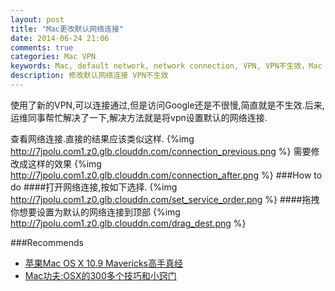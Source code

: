 ```yaml
---
layout: post
title: "Mac更改默认网络连接"
date: 2014-06-24 21:06
comments: true
categories: Mac VPN 
keywords: Mac, default network, network connection, VPN, VPN不生效，Mac VPN不生效
description: 修改默认网络连接 VPN不生效
---
```

使用了新的VPN,可以连接通过,但是访问Google还是不很慢,简直就是不生效.后来,运维同事帮忙解决了一下,解决方法就是将vpn设置默认的网络连接.  
<!--more-->
查看网络连接.直接的结果应该类似这样.
{%img http://7jpolu.com1.z0.glb.clouddn.com/connection_previous.png %}
需要修改成这样的效果
{%img http://7jpolu.com1.z0.glb.clouddn.com/connection_after.png %}
###How to do
####打开网络连接,按如下选择.
{%img http://7jpolu.com1.z0.glb.clouddn.com/set_service_order.png %}
####拖拽你想要设置为默认的网络连接到顶部
{%img http://7jpolu.com1.z0.glb.clouddn.com/drag_dest.png  %}

###Recommends
  * <a href="http://www.amazon.cn/gp/product/B00H1OF8ZA/ref=as_li_tf_tl?ie=UTF8&camp=536&creative=3200&creativeASIN=B00H1OF8ZA&linkCode=as2&tag=droidyue-23">苹果Mac OS X 10.9 Mavericks高手真经</a><img src="http://ir-cn.amazon-adsystem.com/e/ir?t=droidyue-23&l=as2&o=28&a=B00H1OF8ZA" width="1" height="1" border="0" alt="" style="border:none !important; margin:0px !important;" />
  * <a href="http://www.amazon.cn/gp/product/B00A11060M/ref=as_li_tf_tl?ie=UTF8&camp=536&creative=3200&creativeASIN=B00A11060M&linkCode=as2&tag=droidyue-23">Mac功夫:OSX的300多个技巧和小窍门</a><img src="http://ir-cn.amazon-adsystem.com/e/ir?t=droidyue-23&l=as2&o=28&a=B00A11060M" width="1" height="1" border="0" alt="" style="border:none !important; margin:0px !important;" />

